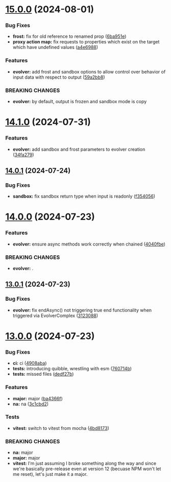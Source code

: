 # [15.0.0](https://github.com/jakelauer/theseus-js/compare/v14.1.0...v15.0.0) (2024-08-01)


### Bug Fixes

* **frost:** fix for old reference to renamed prop ([6ba951e](https://github.com/jakelauer/theseus-js/commit/6ba951ebf1c64d0f3e74c7fa42cb113c46e16412))
* **proxy action map:** fix requests to properties which exist on the target which have undefined values ([a4e6988](https://github.com/jakelauer/theseus-js/commit/a4e6988ecbeb2ff9b00b9e0c8e6af0b515462261))


### Features

* **evolver:** add frost and sandbox options to allow control over behavior of input data with respect to output ([59a2bb8](https://github.com/jakelauer/theseus-js/commit/59a2bb89abbcfe094da7ac3400903db18ef4d090))


### BREAKING CHANGES

* **evolver:** by default, output is frozen and sandbox mode is copy

# [14.1.0](https://github.com/jakelauer/theseus-js/compare/v14.0.1...v14.1.0) (2024-07-31)


### Features

* **evolver:** add sandbox and frost parameters to evolver creation ([34fa279](https://github.com/jakelauer/theseus-js/commit/34fa279f1b1fcda147ac6f93815a84bef7da2a7e))

## [14.0.1](https://github.com/jakelauer/theseus-js/compare/v14.0.0...v14.0.1) (2024-07-24)


### Bug Fixes

* **sandbox:** fix sandbox return type when input is readonly ([f354056](https://github.com/jakelauer/theseus-js/commit/f3540560fc28f06ebea7a356bf208f3179caab19))

# [14.0.0](https://github.com/jakelauer/theseus-js/compare/v13.0.1...v14.0.0) (2024-07-23)


### Features

* **evolver:** ensure async methods work correctly when chained ([4040fbe](https://github.com/jakelauer/theseus-js/commit/4040fbeb1ad2472ef36c5576e58f8e00014b5751))


### BREAKING CHANGES

* **evolver:** .

## [13.0.1](https://github.com/jakelauer/theseus-js/compare/v13.0.0...v13.0.1) (2024-07-23)


### Bug Fixes

* **evolver:** fix endAsync() not triggering true end functionality when triggered via EvolverComplex ([3123088](https://github.com/jakelauer/theseus-js/commit/3123088e46c141ef728ee54fcf9c5b7e5231e403))

# [13.0.0](https://github.com/jakelauer/theseus-js/compare/v12.0.11...v13.0.0) (2024-07-23)


### Bug Fixes

* **ci:** ci ([4908aba](https://github.com/jakelauer/theseus-js/commit/4908aba879ba873fb5ffbb86996bd2effe28c1e3))
* **tests:** introducing quibble, wrestling with esm ([760714b](https://github.com/jakelauer/theseus-js/commit/760714b0d64e3f59b8ed64b9dccbaf5f4d674df9))
* **tests:** missed files ([dedf27b](https://github.com/jakelauer/theseus-js/commit/dedf27b1f2bcbad0e8d1fa2eea07bae9867c0639))


### Features

* **major:** major ([ba4366f](https://github.com/jakelauer/theseus-js/commit/ba4366f4c87ee9a66d7c1c19eb1972955924071e))
* **na:** na ([3c1cbd2](https://github.com/jakelauer/theseus-js/commit/3c1cbd23447b09bea276e53853bfc0afe28a1035))


### Tests

* **vitest:** switch to vitest from mocha ([4bd8173](https://github.com/jakelauer/theseus-js/commit/4bd8173ef5dbf951cbb8e54ed90bcf8bb25b20f5))


### BREAKING CHANGES

* **na:** major
* **major:** major
* **vitest:** I'm just assuming I broke something along the way and since we're basically pre-release even at version 12 (becuase NPM won't let me reset), let's just make it a major.
